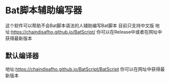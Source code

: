 # Bat脚本辅助编写器
这个软件可以帮助不会Bat脚本语法的人辅助编写Bat脚本
目前只支持中文版
地址:https://chaindisafho.github.io/BatScript/
你可以在Release中或者在网址中获得最新版本
## 默认编译器
地址:https://chaindisafho.github.io/BatScript/BatScript
你可以在网址中获得最新版本
